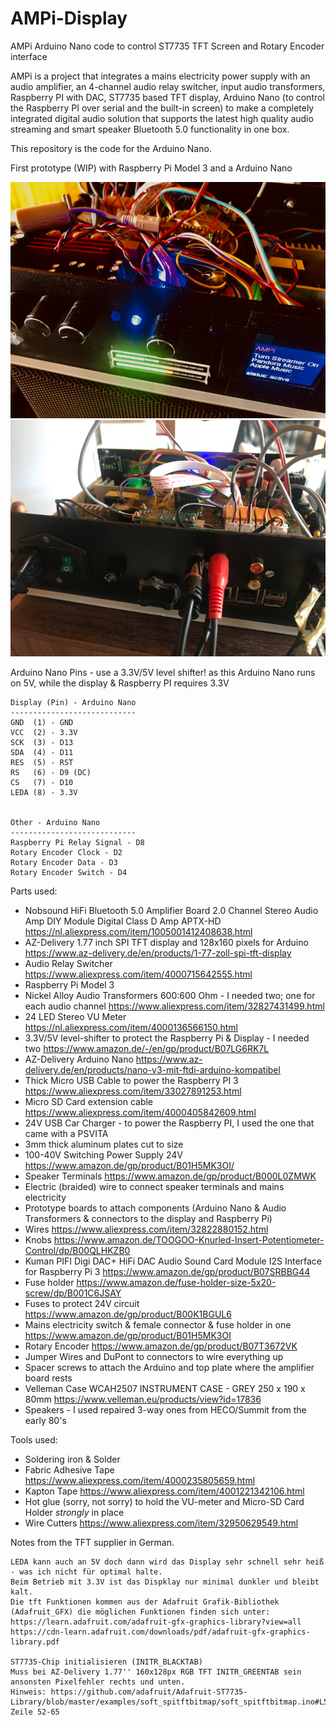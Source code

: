 # AMPi-Display
AMPi Arduino Nano code to control ST7735 TFT Screen and Rotary Encoder interface

AMPi is a project that integrates a mains electricity power supply with an audio amplifier, an 4-channel audio relay switcher, input audio  transformers, Raspberry PI with DAC, ST7735 based TFT display, Arduino Nano (to control the Raspberry PI over serial and the built-in screen) to make a completely integrated digital audio solution that supports the latest high quality audio streaming and smart speaker Bluetooth 5.0 functionality in one box.

This repository is the code for the Arduino Nano.

First prototype (WIP) with Raspberry Pi Model 3 and a Arduino Nano

![Front Side (first prototype)](https://raw.githubusercontent.com/bjaan/AMPi-Display/main/firstprototype-top.jpg)
![Back Side (first prototype)](https://raw.githubusercontent.com/bjaan/AMPi-Display/main/firstprototype-back.jpg)

Arduino Nano Pins - use a 3.3V/5V level shifter! as this Arduino Nano runs on 5V, while the display & Raspberry PI requires 3.3V

    Display (Pin) - Arduino Nano
    ----------------------------
    GND  (1) - GND
    VCC  (2) - 3.3V
    SCK  (3) - D13
    SDA  (4) - D11
    RES  (5) - RST
    RS   (6) - D9 (DC)
    CS   (7) - D10
    LEDA (8) - 3.3V

   
    Other - Arduino Nano
    ----------------------------
    Raspberry Pi Relay Signal - D8
    Rotary Encoder Clock - D2
    Rotary Encoder Data - D3
    Rotary Encoder Switch - D4
	

Parts used:
* Nobsound HiFi Bluetooth 5.0 Amplifier Board 2.0 Channel Stereo Audio Amp DIY Module Digital Class D Amp APTX-HD https://nl.aliexpress.com/item/1005001412408638.html
* AZ-Delivery 1.77 inch SPI TFT display and 128x160 pixels for Arduino https://www.az-delivery.de/en/products/1-77-zoll-spi-tft-display
* Audio Relay Switcher https://www.aliexpress.com/item/4000715642555.html
* Raspberry Pi Model 3
* Nickel Alloy Audio Transformers 600:600 Ohm - I needed two; one for each audio channel https://www.aliexpress.com/item/32827431499.html
* 24 LED Stereo VU Meter https://nl.aliexpress.com/item/4000136566150.html
* 3.3V/5V level-shifter to protect the Raspberry Pi & Display - I needed two https://www.amazon.de/-/en/gp/product/B07LG6RK7L
* AZ-Delivery Arduino Nano https://www.az-delivery.de/en/products/nano-v3-mit-ftdi-arduino-kompatibel
* Thick Micro USB Cable to power the Raspberry PI 3 https://www.aliexpress.com/item/33027891253.html
* Micro SD Card extension cable https://www.aliexpress.com/item/4000405842609.html
* 24V USB Car Charger - to power the Raspberry PI, I used the one that came with a PSVITA
* 3mm thick aluminum plates cut to size
* 100-40V Switching Power Supply 24V https://www.amazon.de/gp/product/B01H5MK3OI/
* Speaker Terminals https://www.amazon.de/gp/product/B000L0ZMWK
* Electric (braided) wire to connect speaker terminals and mains electricity
* Prototype boards to attach components (Arduino Nano & Audio Transformers & connectors to the display and Raspberry Pi)
* Wires https://www.aliexpress.com/item/32822880152.html
* Knobs https://www.amazon.de/TOOGOO-Knurled-Insert-Potentiometer-Control/dp/B00QLHKZB0
* Kuman PIFI Digi DAC+ HiFi DAC Audio Sound Card Module I2S Interface for Raspberry Pi 3 https://www.amazon.de/gp/product/B07SRBBG44
* Fuse holder https://www.amazon.de/fuse-holder-size-5x20-screw/dp/B001C6JSAY
* Fuses to protect 24V circuit https://www.amazon.de/gp/product/B00K1BGUL6
* Mains electricity switch & female connector & fuse holder in one https://www.amazon.de/gp/product/B01H5MK3OI
* Rotary Encoder https://www.amazon.de/gp/product/B07T3672VK
* Jumper Wires and DuPont to connectors to wire everything up
* Spacer screws to attach the Arduino and top plate where the amplifier board rests
* Velleman Case WCAH2507 INSTRUMENT CASE - GREY 250 x 190 x 80mm https://www.velleman.eu/products/view?id=17836
* Speakers - I used repaired 3-way ones from HECO/Summit from the early 80's

Tools used:
* Soldering iron & Solder
* Fabric Adhesive Tape https://www.aliexpress.com/item/4000235805659.html
* Kapton Tape https://www.aliexpress.com/item/4001221342106.html
* Hot glue (sorry, not sorry) to hold the VU-meter and Micro-SD Card Holder *strongly* in place
* Wire Cutters https://www.aliexpress.com/item/32950629549.html

Notes from the TFT supplier in German.

    LEDA kann auch an 5V doch dann wird das Display sehr schnell sehr heiß - was ich nicht für optimal halte.
    Beim Betrieb mit 3.3V ist das Dispklay nur minimal dunkler und bleibt kalt.
    Die tft Funktionen kommen aus der Adafruit Grafik-Bibliothek (Adafruit_GFX) die möglichen Funktionen finden sich unter:
    https://learn.adafruit.com/adafruit-gfx-graphics-library?view=all
    https://cdn-learn.adafruit.com/downloads/pdf/adafruit-gfx-graphics-library.pdf

    ST7735-Chip initialisieren (INITR_BLACKTAB)
    Muss bei AZ-Delivery 1.77'' 160x128px RGB TFT INITR_GREENTAB sein ansonsten Pixelfehler rechts und unten.
    Hinweis: https://github.com/adafruit/Adafruit-ST7735-Library/blob/master/examples/soft_spitftbitmap/soft_spitftbitmap.ino#L52
    Zeile 52-65
